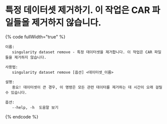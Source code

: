 # 특정 데이터셋 제거하기. 이 작업은 CAR 파일들을 제거하지 않습니다.

{% code fullWidth="true" %}
```
이름:
   singularity dataset remove - 특정 데이터셋을 제거합니다. 이 작업은 CAR 파일들을 제거하지 않습니다.

사용법:
   singularity dataset remove [옵션] <데이터셋_이름>

설명:
   중요! 데이터셋이 큰 경우, 이 명령은 모든 관련 데이터를 제거하는 데 시간이 오래 걸릴 수 있습니다.

옵션:
   --help, -h  도움말 보기
```
{% endcode %}